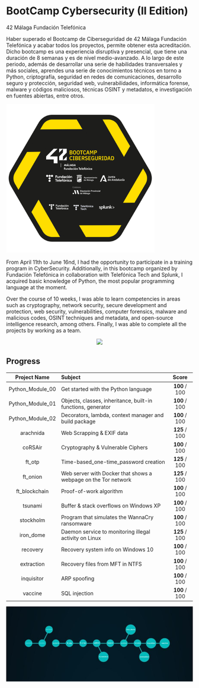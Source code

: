 # BootCamp Cybersecurity (II Edition)

42 Málaga Fundación Telefónica

Haber superado el Bootcamp de Ciberseguridad de 42 Málaga Fundación Telefónica y acabar todos los proyectos, permite obtener esta acreditación. Dicho bootcamp es una experiencia disruptiva y presencial, que tiene una duración de 8 semanas y es de nivel medio-avanzado. A lo largo de este periodo, además de desarrollar una serie de habilidades transversales y más sociales, aprendes una serie de conocimientos técnicos en torno a Python, criptografía, seguridad en redes de comunicaciones, desarrollo seguro y protección, seguridad web, vulnerabilidades, informática forense, malware y códigos maliciosos, técnicas OSINT y metadatos, e investigación en fuentes abiertas, entre otros.

<a href="https://api.eu.badgr.io/public/assertions/PaLGD0_xRyaN8q-rkut5Bw" target="_blank">
  <img src="./BadgeOvercome.svg" alt="OverCome" width="400">
</a>

From April 11th to June 16nd, I had the opportunity to participate in a training program in CyberSecurity. Additionally, in this bootcamp organized by Fundación Telefónica in collaboration with Telefónica Tech and Splunk, I acquired basic knowledge of Python, the most popular programming language at the moment.

Over the course of 10 weeks, I was able to learn competencies in areas such as cryptography, network security, secure development and protection, web security, vulnerabilities, computer forensics, malware and malicious codes, OSINT techniques and metadata, and open-source intelligence research, among others. Finally, I was able to complete all the projects by working as a team.

<p align="center"> <img src="https://user-images.githubusercontent.com/114330677/232305813-670907bd-edeb-466d-be0c-69b8c46a2edd.png" /> </p>

## Progress

<p></p>

|  Project Name | Subject                |       Score      |
|:-------------:|:--------------- |:----------------:|
|Python_Module_00| Get started with the Python language    |   **100** / 100  |
|Python_Module_01| Objects, classes, inheritance, built-in functions, generator  |   **100** / 100  |
|Python_Module_02| Decorators, lambda, context manager and build package   |   **100** / 100  |
|   arachnida   | Web Scrapping & EXIF data       |   **125** / 100  |
|   coRSAir   | Cryptography & Vulnerable Ciphers    |   **100** / 100  |
 |    ft_otp     | Time-based_one-time_password creation   |   **125** / 100   |
|   ft_onion    | Web server with Docker that shows a webpage on the Tor network     |   **125** / 100  |
|ft_blockchain   | Proof-of-work algorithm            |   **100** / 100  |
|    tsunami    | Buffer & stack overflows on Windows XP         |   **100** / 100  |
|   stockholm   | Program that simulates the WannaCry ransomware   |   **100** / 100  |
|   iron_dome   |  Daemon service to monitoring illegal activity on Linux |   **125** / 100  |
|  recovery|  Recovery system info on Windows 10 |   **100** / 100  |
|  extraction|  Recovery files from MFT in NTFS  |   **100** / 100  |
|  inquisitor|  ARP spoofing  |   **100** / 100  |
|  vaccine| SQL injection  |   **100** / 100  |

<p></p>

<p align"center">
  <img src="./holygraf.jpeg" alt="image"/>
</p>
